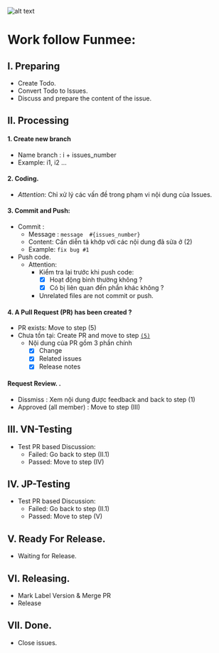 ![alt text](https://user-images.githubusercontent.com/11253874/47194897-79a78b80-d383-11e8-95f2-28de24d3226f.png)
# Work follow Funmee: #

## I. Preparing ##
- Create Todo.
- Convert Todo to Issues.
- Discuss and prepare the content of the issue.
 
## II. Processing ##
#### 1. Create new branch ####
- Name branch : i + issues_number
- Example: i1, i2 … 
#### 2. Coding. ####
- _Attention_: Chỉ xử lý các vấn đề trong phạm vi nội dung của Issues.
#### 3. Commit and Push: ####
- Commit : 
  - Message : ```message  #{issues_number}```
  - Content: Cần diễn tả khớp với các nội dung đã sửa ở (2)
  - Example: ```fix bug #1```
- Push code.
  * Attention:
    + Kiểm tra lại trước khi push code: 
      - [x] Hoạt động bình thường không ?
      - [x] Có bị liên quan đến phần khác không ? 
    + Unrelated files are not commit or push.
#### 4. A Pull Request (PR) has been created ? ####
- PR exists: Move to step (5)
- Chưa tồn tại: Create PR and move to step [`(5)`](#ref-bottom-view)
  - Nội dung của PR gồm 3 phần chính
    - [x] Change
    - [x] Related issues
    - [x] Release notes
			
####  Request Review. <a name='ref-bottom-view'>.
- Dissmiss : Xem nội dung được feedback and back to step (1)
- Approved (all member) : Move to step (III)
  
## III. VN-Testing ##
- Test PR based Discussion:
  - Failed: Go back to step (II.1)
  - Passed: Move to step (IV)
    
## IV. JP-Testing ##
- Test PR based Discussion:
  + Failed: Go back to step (II.1)
  + Passed: Move to step (V)
    
## V. Ready For Release. ##
- Waiting for Release.  
## VI. Releasing. ##
- Mark Label Version & Merge PR
- Release
  
## VII. Done. ##
- Close issues.
